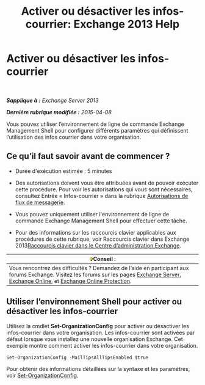 ﻿---
title: 'Activer ou désactiver les infos-courrier: Exchange 2013 Help'
TOCTitle: Activer ou désactiver les infos-courrier
ms:assetid: 11ad3848-f303-4ad5-a21d-9b0883db4bda
ms:mtpsurl: https://technet.microsoft.com/fr-fr/library/JJ649321(v=EXCHG.150)
ms:contentKeyID: 50477604
ms.date: 05/23/2018
mtps_version: v=EXCHG.150
ms.translationtype: MT
---

# Activer ou désactiver les infos-courrier

 

_**Sapplique à :** Exchange Server 2013_

_**Dernière rubrique modifiée :** 2015-04-08_

Vous pouvez utiliser l’environnement de ligne de commande Exchange Management Shell pour configurer différents paramètres qui définissent l’utilisation des infos courrier dans votre organisation.

## Ce qu’il faut savoir avant de commencer ?

  - Durée d'exécution estimée : 5 minutes

  - Des autorisations doivent vous être attribuées avant de pouvoir exécuter cette procédure. Pour voir les autorisations qui vous sont nécessaires, consultez Entrée « Infos-courrier » dans la rubrique [Autorisations de flux de messagerie](mail-flow-permissions-exchange-2013-help.md).

  - Vous pouvez uniquement utiliser l'environnement de ligne de commande Exchange Management Shell pour effectuer cette tâche.

  - Pour des informations sur les raccourcis clavier applicables aux procédures de cette rubrique, voir Raccourcis clavier dans Exchange 2013[Raccourcis clavier dans le Centre d’administration Exchange](keyboard-shortcuts-in-the-exchange-admin-center-exchange-online-protection-help.md).

<table>
<thead>
<tr class="header">
<th><img src="images/Bb125224.tip(EXCHG.150).gif" title="Conseil" alt="Conseil" />Conseil :</th>
</tr>
</thead>
<tbody>
<tr class="odd">
<td>Vous rencontrez des difficultés ? Demandez de l’aide en participant aux forums Exchange. Visitez les forums sur les pages <a href="https://go.microsoft.com/fwlink/p/?linkid=60612">Exchange Server</a>, <a href="https://go.microsoft.com/fwlink/p/?linkid=267542">Exchange Online</a>, et <a href="https://go.microsoft.com/fwlink/p/?linkid=285351">Exchange Online Protection</a>.</td>
</tr>
</tbody>
</table>


## Utiliser l’environnement Shell pour activer ou désactiver les infos-courrier

Utilisez la cmdlet **Set-OrganizationConfig** pour activer ou désactiver les infos-courrier dans votre organisation. Les infos-courrier sont activées par défaut lorsque vous installez une nouvelle organisation Exchange. Cet exemple montre comment activer les infos-courrier dans votre organisation.

    Set-OrganizationConfig -MailTipsAllTipsEnabled $true

Pour obtenir des informations détaillées sur la syntaxe et les paramètres, voir [Set-OrganizationConfig](https://technet.microsoft.com/fr-fr/library/aa997443\(v=exchg.150\)).

